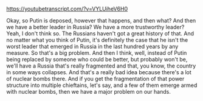 https://youtubetranscript.com/?v=VYLUiheV6H0

 Okay, so Putin is deposed, however that happens, and then what? And then we have a better leader in Russia? We have a more trustworthy leader? Yeah, I don't think so. The Russians haven't got a great history of that. And no matter what you think of Putin, it's definitely the case that he isn't the worst leader that emerged in Russia in the last hundred years by any measure. So that's a big problem. And then I think, well, instead of Putin being replaced by someone who could be better, but probably won't be, we'll have a Russia that's really fragmented and that, you know, the country in some ways collapses. And that's a really bad idea because there's a lot of nuclear bombs there. And if you get the fragmentation of that power structure into multiple chieftains, let's say, and a few of them emerge armed with nuclear bombs, then we have a major problem on our hands.